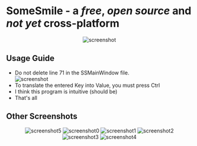 # SomeSmile - a ***free***, ***open source*** and ***not yet*** cross-platform

<div align="center">
  <img src="https://github.com/Linuxoid-Anon/SomeSmile/blob/main/SomeSmile/SomeSmileCaptur/5.PNG" alt="screenshot" />
</div>

## Usage Guide
- Do not delete line 71 in the SSMainWindow file.
  <div>
    <img src="https://github.com/Linuxoid-Anon/SomeSmile/blob/main/SomeSmile/SomeSmileCaptur/6.png" alt="screenshot" />
  </div>
- To translate the entered Key into Value, you must press Ctrl
- I think this program is intuitive (should be)
- That's all
## Other Screenshots
<div align="center">
  <img src="https://github.com/Linuxoid-Anon/SomeSmile/blob/main/SomeSmile/SomeSmileCaptur/5.PNG" alt="screenshot5" />
  <img src="https://github.com/Linuxoid-Anon/SomeSmile/blob/main/SomeSmile/SomeSmileCaptur/0.png" alt="screenshot0" />
  <img src="https://github.com/Linuxoid-Anon/SomeSmile/blob/main/SomeSmile/SomeSmileCaptur/1.png" alt="screenshot1" />
  <img src="https://github.com/Linuxoid-Anon/SomeSmile/blob/main/SomeSmile/SomeSmileCaptur/2.png" alt="screenshot2" />
  <img src="https://github.com/Linuxoid-Anon/SomeSmile/blob/main/SomeSmile/SomeSmileCaptur/3.png" alt="screenshot3" />
  <img src="https://github.com/Linuxoid-Anon/SomeSmile/blob/main/SomeSmile/SomeSmileCaptur/4.png" alt="screenshot4" />
</div>
